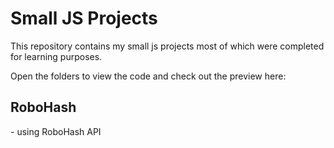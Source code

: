 # Small JS Projects
 
This repository contains my small js projects most of which were completed for learning purposes. 

Open the folders to view the code and check out the preview here: 

<h2>RoboHash</h2>
- using RoboHash API

